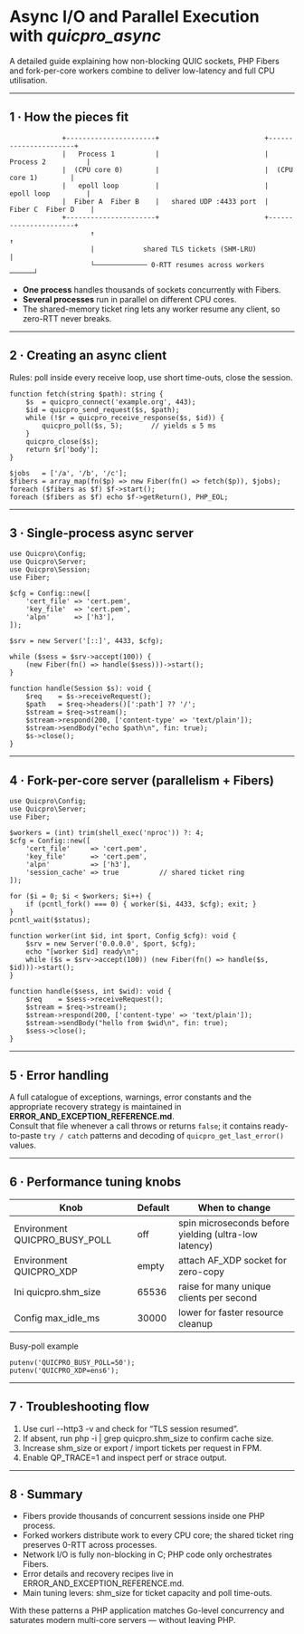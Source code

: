 # Async I/O and Parallel Execution with *quicpro_async*
A detailed guide explaining how non-blocking QUIC sockets, PHP Fibers and fork-per-core workers combine to deliver low-latency and full CPU utilisation.  

---

## 1 · How the pieces fit

~~~
             +----------------------+                          +----------------------+
             |   Process 1          |                          |   Process 2          |
             |  (CPU core 0)        |                          |  (CPU core 1)        |
             |   epoll loop         |                          |   epoll loop         |
             |  Fiber A  Fiber B    |   shared UDP :4433 port  |  Fiber C  Fiber D    |
             +----------------------+                          +----------------------+
                    ↑                                                 ↑
                    |            shared TLS tickets (SHM-LRU)         |
                    └───────────── 0-RTT resumes across workers ──────┘
~~~

* **One process** handles thousands of sockets concurrently with Fibers.
* **Several processes** run in parallel on different CPU cores.
* The shared-memory ticket ring lets any worker resume any client, so zero-RTT never breaks.

---

## 2 · Creating an async client

Rules: poll inside every receive loop, use short time-outs, close the session.

~~~
function fetch(string $path): string {
    $s  = quicpro_connect('example.org', 443);
    $id = quicpro_send_request($s, $path);
    while (!$r = quicpro_receive_response($s, $id)) {
        quicpro_poll($s, 5);       // yields ≤ 5 ms
    }
    quicpro_close($s);
    return $r['body'];
}

$jobs   = ['/a', '/b', '/c'];
$fibers = array_map(fn($p) => new Fiber(fn() => fetch($p)), $jobs);
foreach ($fibers as $f) $f->start();
foreach ($fibers as $f) echo $f->getReturn(), PHP_EOL;
~~~

---

## 3 · Single-process async server

~~~
use Quicpro\Config;
use Quicpro\Server;
use Quicpro\Session;
use Fiber;

$cfg = Config::new([
    'cert_file' => 'cert.pem',
    'key_file'  => 'cert.pem',
    'alpn'      => ['h3'],
]);

$srv = new Server('[::]', 4433, $cfg);

while ($sess = $srv->accept(100)) {
    (new Fiber(fn() => handle($sess)))->start();
}

function handle(Session $s): void {
    $req    = $s->receiveRequest();
    $path   = $req->headers()[':path'] ?? '/';
    $stream = $req->stream();
    $stream->respond(200, ['content-type' => 'text/plain']);
    $stream->sendBody("echo $path\n", fin: true);
    $s->close();
}
~~~

---

## 4 · Fork-per-core server (parallelism + Fibers)

~~~
use Quicpro\Config;
use Quicpro\Server;
use Fiber;

$workers = (int) trim(shell_exec('nproc')) ?: 4;
$cfg = Config::new([
    'cert_file'     => 'cert.pem',
    'key_file'      => 'cert.pem',
    'alpn'          => ['h3'],
    'session_cache' => true          // shared ticket ring
]);

for ($i = 0; $i < $workers; $i++) {
    if (pcntl_fork() === 0) { worker($i, 4433, $cfg); exit; }
}
pcntl_wait($status);

function worker(int $id, int $port, Config $cfg): void {
    $srv = new Server('0.0.0.0', $port, $cfg);
    echo "[worker $id] ready\n";
    while ($s = $srv->accept(100)) (new Fiber(fn() => handle($s, $id)))->start();
}

function handle($sess, int $wid): void {
    $req    = $sess->receiveRequest();
    $stream = $req->stream();
    $stream->respond(200, ['content-type' => 'text/plain']);
    $stream->sendBody("hello from $wid\n", fin: true);
    $sess->close();
}
~~~

---

## 5 · Error handling

A full catalogue of exceptions, warnings, error constants and the appropriate recovery strategy is maintained in **ERROR_AND_EXCEPTION_REFERENCE.md**.  
Consult that file whenever a call throws or returns `false`; it contains ready-to-paste `try / catch` patterns and decoding of `quicpro_get_last_error()` values.

---

## 6 · Performance tuning knobs

| Knob                       | Default | When to change                                        |
|----------------------------|---------|-------------------------------------------------------|
| Environment QUICPRO_BUSY_POLL | off     | spin microseconds before yielding (ultra-low latency) |
| Environment QUICPRO_XDP       | empty   | attach AF_XDP socket for zero-copy                    |
| Ini quicpro.shm_size          | 65536   | raise for many unique clients per second              |
| Config max_idle_ms            | 30000   | lower for faster resource cleanup                     |

Busy-poll example

~~~
putenv('QUICPRO_BUSY_POLL=50');
putenv('QUICPRO_XDP=ens6');
~~~

---

## 7 · Troubleshooting flow

1. Use curl --http3 -v and check for “TLS session resumed”.
2. If absent, run php -i | grep quicpro.shm_size to confirm cache size.
3. Increase shm_size or export / import tickets per request in FPM.
4. Enable QP_TRACE=1 and inspect perf or strace output.

---

## 8 · Summary

* Fibers provide thousands of concurrent sessions inside one PHP process.
* Forked workers distribute work to every CPU core; the shared ticket ring preserves 0-RTT across processes.
* Network I/O is fully non-blocking in C; PHP code only orchestrates Fibers.
* Error details and recovery recipes live in ERROR_AND_EXCEPTION_REFERENCE.md.
* Main tuning levers: shm_size for ticket capacity and poll time-outs.

With these patterns a PHP application matches Go-level concurrency and saturates modern multi-core servers — without leaving PHP.
